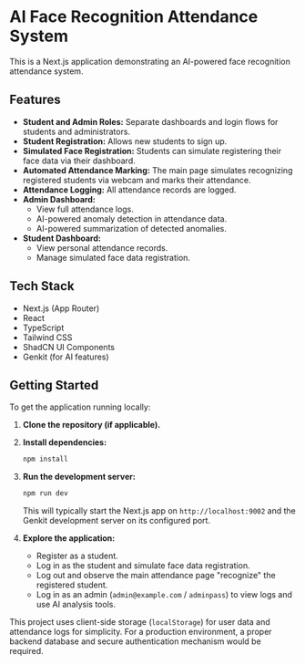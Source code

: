 
# AI Face Recognition Attendance System

This is a Next.js application demonstrating an AI-powered face recognition attendance system.

## Features

-   **Student and Admin Roles:** Separate dashboards and login flows for students and administrators.
-   **Student Registration:** Allows new students to sign up.
-   **Simulated Face Registration:** Students can simulate registering their face data via their dashboard.
-   **Automated Attendance Marking:** The main page simulates recognizing registered students via webcam and marks their attendance.
-   **Attendance Logging:** All attendance records are logged.
-   **Admin Dashboard:**
    -   View full attendance logs.
    -   AI-powered anomaly detection in attendance data.
    -   AI-powered summarization of detected anomalies.
-   **Student Dashboard:**
    -   View personal attendance records.
    -   Manage simulated face data registration.

## Tech Stack

-   Next.js (App Router)
-   React
-   TypeScript
-   Tailwind CSS
-   ShadCN UI Components
-   Genkit (for AI features)

## Getting Started

To get the application running locally:

1.  **Clone the repository (if applicable).**
2.  **Install dependencies:**
    ```bash
    npm install
    ```
3.  **Run the development server:**
    ```bash
    npm run dev
    ```
    This will typically start the Next.js app on `http://localhost:9002` and the Genkit development server on its configured port.

4.  **Explore the application:**
    -   Register as a student.
    -   Log in as the student and simulate face data registration.
    -   Log out and observe the main attendance page "recognize" the registered student.
    -   Log in as an admin (`admin@example.com` / `adminpass`) to view logs and use AI analysis tools.

This project uses client-side storage (`localStorage`) for user data and attendance logs for simplicity. For a production environment, a proper backend database and secure authentication mechanism would be required.
